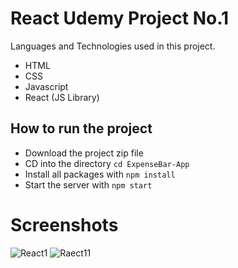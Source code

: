 # React Udemy Project No.1
Languages and Technologies used in this project.
- HTML
- CSS 
- Javascript
- React (JS Library)

## How to run the project
- Download the project zip file
- CD into the directory `cd ExpenseBar-App`
- Install all packages with `npm install`
- Start the server with `npm start`

# Screenshots
![React1](https://user-images.githubusercontent.com/105864157/184516991-5d2190db-397c-4c25-b06d-e647ac63daaf.JPG)
![Raect11](https://user-images.githubusercontent.com/105864157/184516992-5cf6d00e-757a-4fb8-95e8-f3565825fab4.JPG)
